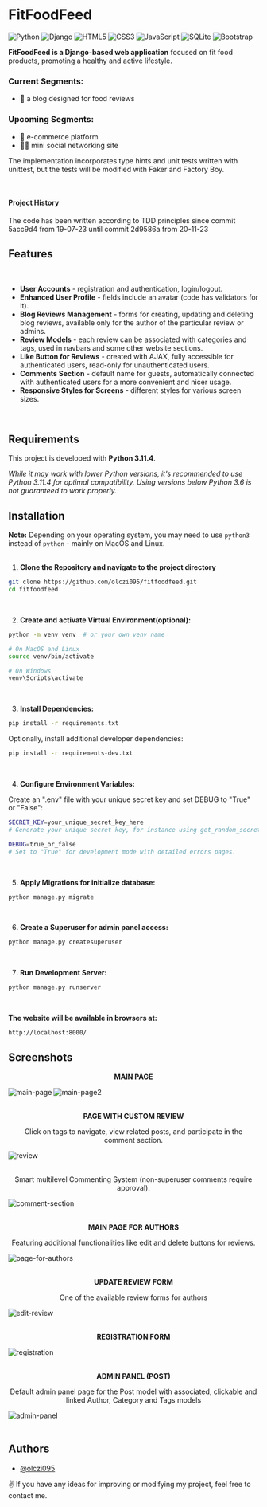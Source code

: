 # FitFoodFeed
![Python](https://img.shields.io/badge/python-3670A0?style=for-the-badge&logo=python&logoColor=ffdd54) ![Django](https://img.shields.io/badge/django-%23092E20.svg?style=for-the-badge&logo=django&logoColor=white) ![HTML5](https://img.shields.io/badge/html5-%23E34F26.svg?style=for-the-badge&logo=html5&logoColor=white) ![CSS3](https://img.shields.io/badge/css3-%231572B6.svg?style=for-the-badge&logo=css3&logoColor=white) ![JavaScript](https://img.shields.io/badge/javascript-%23323330.svg?style=for-the-badge&logo=javascript&logoColor=%23F7DF1E) ![SQLite](https://img.shields.io/badge/sqlite-%2307405e.svg?style=for-the-badge&logo=sqlite&logoColor=white) ![Bootstrap](https://img.shields.io/badge/bootstrap-%238511FA.svg?style=for-the-badge&logo=bootstrap&logoColor=white])

**FitFoodFeed is a Django-based web application** focused on fit food products, promoting a healthy and active lifestyle.  

### Current Segments:
- 📝 a blog designed for food reviews

### Upcoming Segments:
- 🛒 e-commerce platform
- 👩‍💻 mini social networking site
  
The implementation incorporates type hints and unit tests written with unittest, but the tests will be modified with Faker and Factory Boy.

<br />

#### Project History
The code has been written according to TDD principles since commit 5acc9d4 from 19-07-23 until commit 2d9586a from 20-11-23

## Features
<br />

- **User Accounts** - registration and authentication, login/logout.
- **Enhanced User Profile** - fields include an avatar (code has validators for it).
- **Blog Reviews Management** - forms for creating, updating and deleting blog reviews, available only for the author of the particular review or admins.
- **Review Models** - each review can be associated with categories and tags, used in navbars and some other website sections.
- **Like Button for Reviews** - created with AJAX, fully accessible for authenticated users, read-only for unauthenticated users.
- **Comments Section** - default name for guests, automatically connected with authenticated users for a more convenient and nicer usage.
- **Responsive Styles for Screens** - different styles for various screen sizes.
<br />

## Requirements

This project is developed with **Python 3.11.4**.

_While it may work with lower Python versions, it's recommended to use Python 3.11.4 for optimal compatibility. Using versions below Python 3.6 is not guaranteed to work properly._

## Installation
**Note:** Depending on your operating system, you may need to use `python3` instead of `python` - mainly on MacOS and Linux.
<br />
<br/>

1. **Clone the Repository and navigate to the project directory**
```bash
git clone https://github.com/olczi095/fitfoodfeed.git
cd fitfoodfeed
```
<br />

2. **Create and activate Virtual Environment(optional):**
```bash
python -m venv venv  # or your own venv name

# On MacOS and Linux
source venv/bin/activate

# On Windows
venv\Scripts\activate
```
<br />

3. **Install Dependencies:**
```bash
pip install -r requirements.txt
```
Optionally, install additional developer dependencies:
    
```bash
pip install -r requirements-dev.txt
```
<br />

4. **Configure Environment Variables:**

Create an ".env" file with your unique secret key and set DEBUG to "True" or "False":

```bash
SECRET_KEY=your_unique_secret_key_here
# Generate your unique secret key, for instance using get_random_secret_key() from django.core.management.utils

DEBUG=true_or_false
# Set to "True" for development mode with detailed errors pages.
```
<br />

5. **Apply Migrations for initialize database:**

```bash
python manage.py migrate
```
<br />

6. **Create a Superuser for admin panel access:**

```bash
python manage.py createsuperuser
```
<br />

7. **Run Development Server:**

```bash
python manage.py runserver
```
<br />


**The website will be available in browsers at:**

```bash
http://localhost:8000/
```

## Screenshots

**<p align="center">MAIN PAGE</p>**

![main-page](https://github.com/olczi095/fitfoodfeed/assets/114907948/512ba949-1c2c-44ff-81c3-fb8c527b9c4e)
![main-page2](https://github.com/olczi095/fitfoodfeed/assets/114907948/52a96833-52c7-4aef-bcc0-aa427199e578)
<br /><br />

**<p align="center">PAGE WITH CUSTOM REVIEW</p>**
   <p align="center">Click on tags to navigate, view related posts, and participate in the comment section.</p>
   
![review](https://github.com/olczi095/fitfoodfeed/assets/114907948/a2124689-2dbc-4106-8ce7-17e60b458760)
<br /><br />
  <p align="center">Smart multilevel Commenting System (non-superuser comments require approval).</p>
  
![comment-section](https://github.com/olczi095/bmi-calculator/assets/114907948/7b58dd01-4caf-450e-a328-7bec25837a39)
<br /><br />

**<p align="center">MAIN PAGE FOR AUTHORS</p>**
   <p align="center">Featuring additional functionalities like edit and delete buttons for reviews.</p>
   
![page-for-authors](https://github.com/olczi095/bmi-calculator/assets/114907948/2e324cf6-4d03-4a2e-800d-480ec676f07f)
<br /><br />


**<p align="center">UPDATE REVIEW FORM</p>**
   <p align="center">One of the available review forms for authors</p>
   
![edit-review](https://github.com/olczi095/fitfoodfeed/assets/114907948/b01d5676-7437-4b9b-ad8b-de1d5a1f34e0)
<br /><br />


**<p align="center">REGISTRATION FORM</p>**
  
![registration](https://github.com/olczi095/fitfoodfeed/assets/114907948/424212d5-7753-40d3-bba3-9fb233df2ac7)
<br /><br />


**<p align="center">ADMIN PANEL (POST)</p>**
   <p align="center">Default admin panel page for the Post model with associated, clickable and linked Author, Category and Tags models</p>
   
![admin-panel](https://github.com/olczi095/fitfoodfeed/assets/114907948/a945c4fa-14a6-47e7-b41b-dabadc74e035)
<br /><br />


## Authors

- [@olczi095](https://github.com/olczi095/olczi095)

✌️ If you have any ideas for improving or modifying my project, feel free to contact me.
